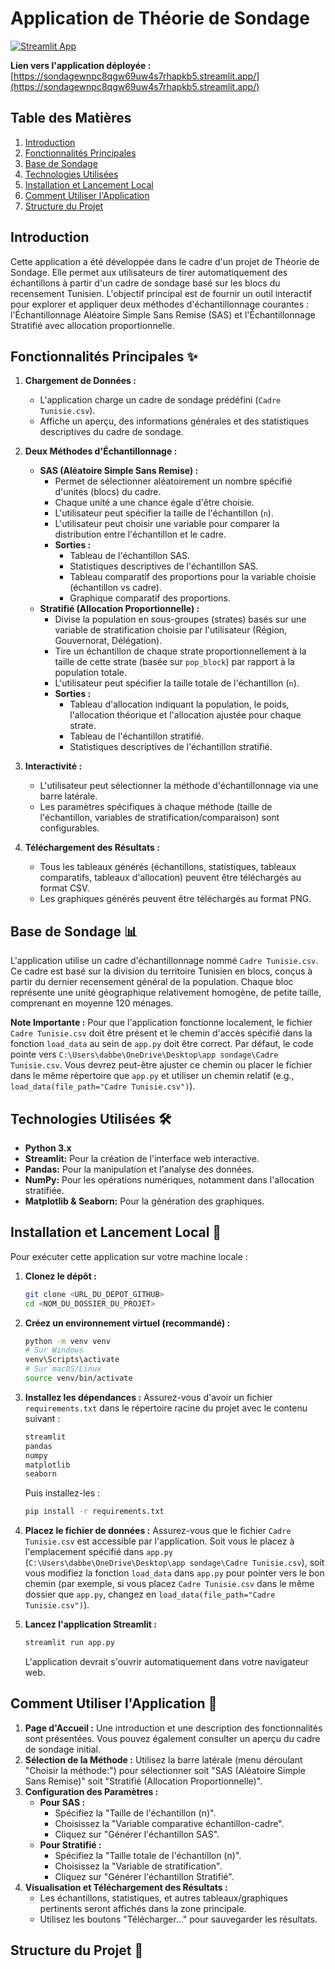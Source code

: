 # Application de Théorie de Sondage

[![Streamlit App](https://static.streamlit.io/badges/streamlit_badge_black_white.svg)](https://sondagewnpc8qgw69uw4s7rhapkb5.streamlit.app/)

**Lien vers l'application déployée :** [https://sondagewnpc8qgw69uw4s7rhapkb5.streamlit.app/](https://sondagewnpc8qgw69uw4s7rhapkb5.streamlit.app/)

## Table des Matières
1.  [Introduction](#introduction)
2.  [Fonctionnalités Principales](#fonctionnalités-principales)
3.  [Base de Sondage](#base-de-sondage)
4.  [Technologies Utilisées](#technologies-utilisées)
5.  [Installation et Lancement Local](#installation-et-lancement-local)
6.  [Comment Utiliser l'Application](#comment-utiliser-lapplication)
7.  [Structure du Projet](#structure-du-projet)

## Introduction

Cette application a été développée dans le cadre d'un projet de Théorie de Sondage. Elle permet aux utilisateurs de tirer automatiquement des échantillons à partir d'un cadre de sondage basé sur les blocs du recensement Tunisien. L'objectif principal est de fournir un outil interactif pour explorer et appliquer deux méthodes d'échantillonnage courantes : l'Échantillonnage Aléatoire Simple Sans Remise (SAS) et l'Échantillonnage Stratifié avec allocation proportionnelle.

## Fonctionnalités Principales ✨

1.  **Chargement de Données :**
    *   L'application charge un cadre de sondage prédéfini (`Cadre Tunisie.csv`).
    *   Affiche un aperçu, des informations générales et des statistiques descriptives du cadre de sondage.

2.  **Deux Méthodes d'Échantillonnage :**
    *   **SAS (Aléatoire Simple Sans Remise) :**
        *   Permet de sélectionner aléatoirement un nombre spécifié d'unités (blocs) du cadre.
        *   Chaque unité a une chance égale d'être choisie.
        *   L'utilisateur peut spécifier la taille de l'échantillon (`n`).
        *   L'utilisateur peut choisir une variable pour comparer la distribution entre l'échantillon et le cadre.
        *   **Sorties :**
            *   Tableau de l'échantillon SAS.
            *   Statistiques descriptives de l'échantillon SAS.
            *   Tableau comparatif des proportions pour la variable choisie (échantillon vs cadre).
            *   Graphique comparatif des proportions.
    *   **Stratifié (Allocation Proportionnelle) :**
        *   Divise la population en sous-groupes (strates) basés sur une variable de stratification choisie par l'utilisateur (Région, Gouvernorat, Délégation).
        *   Tire un échantillon de chaque strate proportionnellement à la taille de cette strate (basée sur `pop_block`) par rapport à la population totale.
        *   L'utilisateur peut spécifier la taille totale de l'échantillon (`n`).
        *   **Sorties :**
            *   Tableau d'allocation indiquant la population, le poids, l'allocation théorique et l'allocation ajustée pour chaque strate.
            *   Tableau de l'échantillon stratifié.
            *   Statistiques descriptives de l'échantillon stratifié.

3.  **Interactivité :**
    *   L'utilisateur peut sélectionner la méthode d'échantillonnage via une barre latérale.
    *   Les paramètres spécifiques à chaque méthode (taille de l'échantillon, variables de stratification/comparaison) sont configurables.

4.  **Téléchargement des Résultats :**
    *   Tous les tableaux générés (échantillons, statistiques, tableaux comparatifs, tableaux d'allocation) peuvent être téléchargés au format CSV.
    *   Les graphiques générés peuvent être téléchargés au format PNG.

## Base de Sondage 📊

L'application utilise un cadre d'échantillonnage nommé `Cadre Tunisie.csv`. Ce cadre est basé sur la division du territoire Tunisien en blocs, conçus à partir du dernier recensement général de la population. Chaque bloc représente une unité géographique relativement homogène, de petite taille, comprenant en moyenne 120 ménages.

**Note Importante :** Pour que l'application fonctionne localement, le fichier `Cadre Tunisie.csv` doit être présent et le chemin d'accès spécifié dans la fonction `load_data` au sein de `app.py` doit être correct. Par défaut, le code pointe vers `C:\Users\dabbe\OneDrive\Desktop\app sondage\Cadre Tunisie.csv`. Vous devrez peut-être ajuster ce chemin ou placer le fichier dans le même répertoire que `app.py` et utiliser un chemin relatif (e.g., `load_data(file_path="Cadre Tunisie.csv")`).

## Technologies Utilisées 🛠️

*   **Python 3.x**
*   **Streamlit:** Pour la création de l'interface web interactive.
*   **Pandas:** Pour la manipulation et l'analyse des données.
*   **NumPy:** Pour les opérations numériques, notamment dans l'allocation stratifiée.
*   **Matplotlib & Seaborn:** Pour la génération des graphiques.

## Installation et Lancement Local 🚀

Pour exécuter cette application sur votre machine locale :

1.  **Clonez le dépôt :**
    ```bash
    git clone <URL_DU_DEPOT_GITHUB>
    cd <NOM_DU_DOSSIER_DU_PROJET>
    ```

2.  **Créez un environnement virtuel (recommandé) :**
    ```bash
    python -m venv venv
    # Sur Windows
    venv\Scripts\activate
    # Sur macOS/Linux
    source venv/bin/activate
    ```

3.  **Installez les dépendances :**
    Assurez-vous d'avoir un fichier `requirements.txt` dans le répertoire racine du projet avec le contenu suivant :
    ```txt
    streamlit
    pandas
    numpy
    matplotlib
    seaborn
    ```
    Puis installez-les :
    ```bash
    pip install -r requirements.txt
    ```

4.  **Placez le fichier de données :**
    Assurez-vous que le fichier `Cadre Tunisie.csv` est accessible par l'application. Soit vous le placez à l'emplacement spécifié dans `app.py` (`C:\Users\dabbe\OneDrive\Desktop\app sondage\Cadre Tunisie.csv`), soit vous modifiez la fonction `load_data` dans `app.py` pour pointer vers le bon chemin (par exemple, si vous placez `Cadre Tunisie.csv` dans le même dossier que `app.py`, changez en `load_data(file_path="Cadre Tunisie.csv")`).

5.  **Lancez l'application Streamlit :**
    ```bash
    streamlit run app.py
    ```
    L'application devrait s'ouvrir automatiquement dans votre navigateur web.

## Comment Utiliser l'Application 📖

1.  **Page d'Accueil :** Une introduction et une description des fonctionnalités sont présentées. Vous pouvez également consulter un aperçu du cadre de sondage initial.
2.  **Sélection de la Méthode :** Utilisez la barre latérale (menu déroulant "Choisir la méthode:") pour sélectionner soit "SAS (Aléatoire Simple Sans Remise)" soit "Stratifié (Allocation Proportionnelle)".
3.  **Configuration des Paramètres :**
    *   **Pour SAS :**
        *   Spécifiez la "Taille de l'échantillon (n)".
        *   Choisissez la "Variable comparative échantillon-cadre".
        *   Cliquez sur "Générer l'échantillon SAS".
    *   **Pour Stratifié :**
        *   Spécifiez la "Taille totale de l'échantillon (n)".
        *   Choisissez la "Variable de stratification".
        *   Cliquez sur "Générer l'échantillon Stratifié".
4.  **Visualisation et Téléchargement des Résultats :**
    *   Les échantillons, statistiques, et autres tableaux/graphiques pertinents seront affichés dans la zone principale.
    *   Utilisez les boutons "Télécharger..." pour sauvegarder les résultats.

## Structure du Projet 📂
